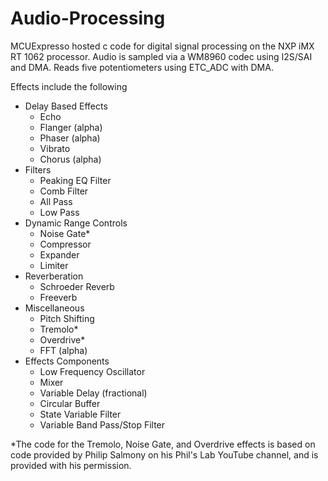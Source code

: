 # Audio-Processing
MCUExpresso hosted c code for digital signal processing on the NXP iMX RT 1062 processor.  Audio is sampled via a WM8960 codec using I2S/SAI and DMA. Reads five potentiometers using ETC_ADC with DMA.

Effects include the following
- Delay Based Effects
    - Echo
    - Flanger (alpha)
    - Phaser  (alpha)
    - Vibrato
    - Chorus (alpha)
- Filters
    - Peaking EQ Filter
    - Comb Filter
    - All Pass
    - Low Pass
- Dynamic Range Controls
    - Noise Gate*
    - Compressor
    - Expander
    - Limiter
- Reverberation
    - Schroeder Reverb
    - Freeverb
- Miscellaneous
    - Pitch Shifting
    - Tremolo*
    - Overdrive*
    - FFT (alpha)
- Effects Components
    - Low Frequency Oscillator
    - Mixer
    - Variable Delay (fractional)
    - Circular Buffer
    - State Variable Filter
    - Variable Band Pass/Stop Filter
    

*The code for the Tremolo, Noise Gate, and Overdrive effects is based on code provided by 
Philip Salmony on his Phil's Lab YouTube channel, and is provided with his permission.

